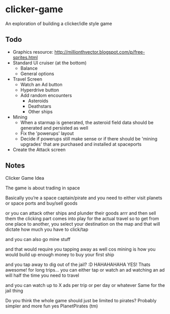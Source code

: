 # clicker-game
An exploration of building a clicker/idle style game

## Todo

- Graphics resource: http://millionthvector.blogspot.com/p/free-sprites.html
- Standard UI cruiser (at the bottom)
    - Balance
    - General options
- Travel Screen
    - Watch an Ad button
    - Hyperdrive button
    - Add random encounters
        - Asteroids
        - Deathstars
        - Other ships
- Mining
    - When a starmap is generated, the asteroid field data should be generated and persisted as well
    - Fix the 'powerups' layout
    - Decide if powerups still make sense or if there should be 'mining upgrades' that are purchased and installed at spaceports
- Create the Attack screen


## Notes

Clicker Game Idea

The game is about trading in space

Basically you’re a space captain/pirate and you need to either visit planets or space ports and buy/sell goods

or you can attack other ships and plunder their goods arrr
and then sell them
the clicking part comes into play for the actual travel
so to get from one place to another, you select your destination on the map and that will dictate how much you have to click/tap

and you can also go mine stuff

 and that would require you tapping away as well
 cos mining is how you would build up enough money to buy your first ship

and you tap away to dig out of the jail? :D
 HAHAHAHAHA
 YES! Thats awesome!
 for long trips… you can either tap
 or watch an ad
 watching an ad will half the time you need to travel

 and you can watch up to X ads per trip or per day or whatever
 Same for the jail thing

 Do you think the whole game should just be limited to pirates?
 Probably simpler
 and more fun
yes
 PlanetPirates (tm)